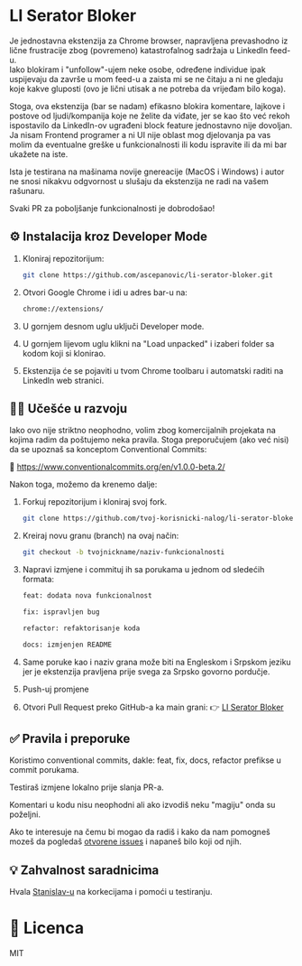# LI Serator Bloker

Je jednostavna ekstenzija za Chrome browser, napravljena prevashodno iz lične frustracije zbog (povremeno) katastrofalnog sadržaja u LinkedIn feed-u.  
Iako blokiram i "unfollow"-ujem neke osobe, određene individue ipak uspijevaju da završe u mom feed-u a zaista mi se ne čitaju a ni ne gledaju koje kakve gluposti (ovo je lični utisak a ne potreba da vrijeđam bilo koga).

Stoga, ova ekstenzija (bar se nadam) efikasno blokira komentare, lajkove i postove od ljudi/kompanija koje ne želite da viđate, jer se kao što već rekoh ispostavilo da LinkedIn-ov ugrađeni block feature jednostavno nije dovoljan.  
Ja nisam Frontend programer a ni UI nije oblast mog djelovanja pa vas molim da eventualne greške u funkcionalnosti ili kodu ispravite ili da mi bar ukažete na iste.

Ista je testirana na mašinama novije gnereacije (MacOS i Windows) i autor ne snosi nikakvu odgvornost u slušaju da ekstenzija ne radi na vašem rašunaru.

Svaki PR za poboljšanje funkcionalnosti je dobrodošao!

## ⚙️ Instalacija kroz Developer Mode

1. Kloniraj repozitorijum:
   ```bash
   git clone https://github.com/ascepanovic/li-serator-bloker.git

2. Otvori Google Chrome i idi u adres bar-u na:
    ```bash
   chrome://extensions/

3. U gornjem desnom uglu uključi Developer mode.

4. U gornjem lijevom uglu klikni na "Load unpacked" i izaberi folder sa kodom koji si klonirao.

5. Ekstenzija će se pojaviti u tvom Chrome toolbaru i automatski raditi na LinkedIn web stranici.

## 🧑‍💻 Učešće u razvoju

Iako ovo nije striktno neophodno, volim zbog komercijalnih projekata na kojima radim da poštujemo neka pravila.
Stoga preporučujem (ako već nisi) da se upoznaš sa konceptom Conventional Commits:

🔗 https://www.conventionalcommits.org/en/v1.0.0-beta.2/



Nakon toga, možemo da krenemo dalje:

1. Forkuj repozitorijum i kloniraj svoj fork.
    ```bash 
    git clone https://github.com/tvoj-korisnicki-nalog/li-serator-bloker.git
   
2. Kreiraj novu granu (branch) na ovaj način:
    ```bash 
    git checkout -b tvojnickname/naziv-funkcionalnosti
   
3. Napravi izmjene i commituj ih sa porukama u jednom od sledećih formata:
    ```bash 
    feat: dodata nova funkcionalnost

    fix: ispravljen bug

    refactor: refaktorisanje koda

    docs: izmjenjen README
   
4. Same poruke kao i naziv grana može biti na Engleskom i Srpskom jeziku jer je ekstenzija pravljena prije svega za Srpsko govorno pordučje.

5. Push-uj promjene

6. Otvori Pull Request preko GitHub-a ka main grani:
   👉 [LI Serator Bloker](https://github.com/ascepanovic/li-serator-bloker)

## ✅ Pravila i preporuke

Koristimo conventional commits, dakle: feat, fix, docs, refactor prefikse u commit porukama.

Testiraš izmjene lokalno prije slanja PR-a.

Komentari u kodu nisu neophodni ali ako izvodiš neku "magiju" onda su poželjni.

Ako te interesuje na čemu bi mogao da radiš i kako da nam pomogneš mozeš da pogledaš [otvorene issues](https://github.com/ascepanovic/li-serator-bloker/issues) i napaneš bilo koji od njih.


## 💡 Zahvalnost saradnicima

Hvala [Stanislav-u](https://www.linkedin.com/in/stanislavmanovic/) na korkecijama i pomoći u testiranju.


# 📄 Licenca

MIT